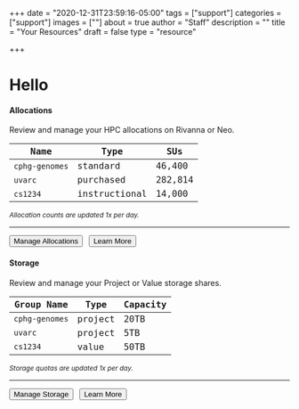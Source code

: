 +++
date = "2020-12-31T23:59:16-05:00"
tags = ["support"]
categories = ["support"]
images = [""]
about = true
author = "Staff"
description = ""
title = "Your Resources"
draft = false
type = "resource"

+++

<script>

function getCookie(key) {
    var keyValue = document.cookie.match('(^|;) ?' + key + '=([^;]*)(;|$)');
    return keyValue ? keyValue[2] : null;
  };

var purl = "https://tja4lfp3da.execute-api.us-east-1.amazonaws.com/nocache/persona/";
var pkey = getCookie("__rc_pkey");
var url = purl + pkey;

async function get(url) {
    let obj = await (await fetch(url)).json();
    return obj;
}
var profile;
(async () => {
  profile = await get(url)
  console.log(profile)
  document.getElementById("name").innerHTML = "Hello " + profile["fname"];
  document.getElementById("email").innerHTML = "&lt;" + profile["eppn"] + "&gt;";
})()

</script>

<div style="float:right;font-family:'Roboto Mono', monospace;font-size:99%;" id="email"></div>
<h1 id="name">Hello </h1>

<div class="alert alert-info" role="alert">
<h4 class="alert-heading">Allocations</h4>
<p>Review and manage your HPC allocations on Rivanna or Neo.</p>
<table class="table table-striped" style="font-family:'Roboto Mono', monospace;">
  <thead class="">
    <tr>
      <th>Name</th>
      <th>Type</th>
      <th>SUs</th>
    </tr>
  </thead>
  <tbody>
    <tr>
      <td><code>cphg-genomes</code></td>
      <td>standard</td>
      <td>46,400</td>
    </tr>
    <tr>
      <td><code>uvarc</code></td>
      <td>purchased</td>
      <td>282,814</td>
    </tr>
    <tr>
      <td><code>cs1234</code></td>
      <td>instructional</td>
      <td>14,000</td>
    </tr>
  </tbody>
</table>
<p style="font-size:85%;font-style:italic;">Allocation counts are updated 1x per day.</p>
<hr>
<a href="#"><button class="btn btn-primary btn-sm">Manage Allocations</button></a> &nbsp; 
<a href="#"><button class="btn btn-success btn-sm">Learn More</button></a>
</div>

<div class="alert alert-success" role="alert">
<h4 class="alert-heading">Storage</h4>
<p>Review and manage your Project or Value storage shares.</p>
<table class="table table-striped" style="font-family:'Roboto Mono', monospace;">
  <thead class="">
    <tr>
      <th>Group Name</th>
      <th>Type</th>
      <th>Capacity</th>
    </tr>
  </thead>
  <tbody>
    <tr>
      <td><code>cphg-genomes</code></td>
      <td>project</td>
      <td>20TB</td>
    </tr>
    <tr>
      <td><code>uvarc</code></td>
      <td>project</td>
      <td>5TB</td>
    </tr>
    <tr>
      <td><code>cs1234</code></td>
      <td>value</td>
      <td>50TB</td>
    </tr>
  </tbody>
</table>
<p style="font-size:85%;font-style:italic;">Storage quotas are updated 1x per day.</p>
<hr>
<a href="#"><button class="btn btn-primary btn-sm">Manage Storage</button></a> &nbsp;
<a href="#"><button class="btn btn-success btn-sm">Learn More</button></a>
</div>

